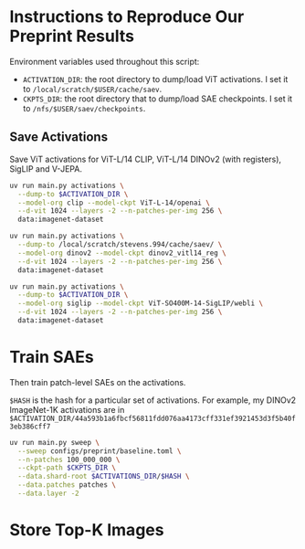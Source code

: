 # Instructions to Reproduce Our Preprint Results

Environment variables used throughout this script:

* `ACTIVATION_DIR`: the root directory to dump/load ViT activations. I set it to `/local/scratch/$USER/cache/saev`.
* `CKPTS_DIR`: the root directory that to dump/load SAE checkpoints. I set it to `/nfs/$USER/saev/checkpoints`.

## Save Activations

Save ViT activations for ViT-L/14 CLIP, ViT-L/14 DINOv2 (with registers), SigLIP and V-JEPA.

```sh
uv run main.py activations \
  --dump-to $ACTIVATION_DIR \
  --model-org clip --model-ckpt ViT-L-14/openai \
  --d-vit 1024 --layers -2 --n-patches-per-img 256 \
  data:imagenet-dataset
```


```sh
uv run main.py activations \
  --dump-to /local/scratch/stevens.994/cache/saev/ \
  --model-org dinov2 --model-ckpt dinov2_vitl14_reg \
  --d-vit 1024 --layers -2 --n-patches-per-img 256 \
  data:imagenet-dataset
```

```sh
uv run main.py activations \
  --dump-to $ACTIVATION_DIR \
  --model-org siglip --model-ckpt ViT-SO400M-14-SigLIP/webli \
  --d-vit 1024 --layers -2 --n-patches-per-img 256 \
  data:imagenet-dataset
```

# Train SAEs

Then train patch-level SAEs on the activations.

`$HASH` is the hash for a particular set of activations. For example,  my DINOv2 ImageNet-1K activations are in `$ACTIVATION_DIR/44a593b1a6fbcf56811fdd076aa4173cff331ef3921453d3f5b40f3eb386cff7`

```sh
uv run main.py sweep \
  --sweep configs/preprint/baseline.toml \
  --n-patches 100_000_000 \
  --ckpt-path $CKPTS_DIR \
  --data.shard-root $ACTIVATIONS_DIR/$HASH \
  --data.patches patches \
  --data.layer -2
```

# Store Top-K Images



